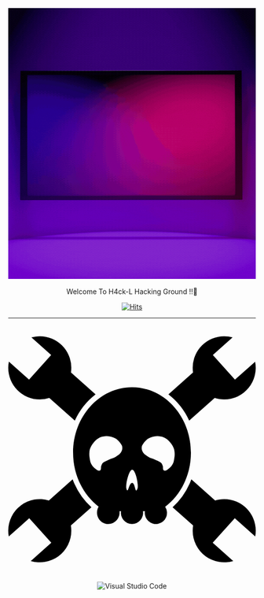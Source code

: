 <div align="center">
  
 <img src="https://raw.githubusercontent.com/H4CK-L/H4CK-L/main/H4ck%20Living..gif"  width="100%" height="550"/>


Welcome To H4ck-L Hacking Ground !!👋

  [![Hits](https://hits.seeyoufarm.com/api/count/incr/badge.svg?url=https%3A%2F%2Fgithub.com%2Fgjbae1212%2Fhit-counter&count_bg=%2379C83D&title_bg=%23CFF3BE&icon=keybase.svg&icon_color=%23000000&title=hits&edge_flat=false)](https://github.com/H4CK-L)
  
  ---
</div>

<div align="center">
  <svg role="img" viewBox="0 0 24 24" xmlns="http://www.w3.org/2000/svg"><title>Hackaday</title><path d="M0 4.124c0-.204.021-.401.06-.595l1.956 1.734 2.144-2.38L2.246 1.18c.259-.072.53-.114.812-.114a3.062 3.062 0 0 1 3.058 3.037v.021c0 .152-.012.304-.033.45l2.385 2.112a6.716 6.716 0 0 0-2.013 2.54L3.982 7.037a3.038 3.038 0 0 1-.924.145A3.06 3.06 0 0 1 0 4.124zm20.942 12.694c-.306 0-.601.045-.88.129l-2.308-2.044a6.862 6.862 0 0 1-1.819 2.706l1.993 1.765a3.05 3.05 0 0 0-.044.502 3.06 3.06 0 0 0 3.935 2.929l-1.992-1.77 2.14-2.365 1.981 1.76c.034-.181.052-.364.052-.554v-.026a3.057 3.057 0 0 0-3.058-3.032zm-3.397-7.592l2.473-2.189c.292.093.601.145.924.145A3.06 3.06 0 0 0 23.94 3.53l-1.956 1.734-2.144-2.38 1.914-1.703a3.049 3.049 0 0 0-.812-.114 3.062 3.062 0 0 0-3.058 3.037v.021c0 .152.012.304.033.45l-2.385 2.112a6.716 6.716 0 0 1 2.013 2.54zm-11.3 5.677l-2.307 2.044A3.057 3.057 0 0 0 0 19.85v.026c0 .19.018.373.052.554l1.982-1.76 2.14 2.365-1.993 1.77a3.06 3.06 0 0 0 3.935-2.929 3.05 3.05 0 0 0-.044-.502l1.993-1.765a6.862 6.862 0 0 1-1.82-2.706zm8.971 2.657a1.076 1.076 0 1 1-1.961.424h-.192a1.076 1.076 0 1 1-2.127 0h-.15A1.105 1.105 0 0 1 9.7 19.23c-.604 0-1.094-.5-1.094-1.115 0-.21.057-.405.156-.572-1.493-1.142-2.474-3.051-2.474-5.213 0-3.497 2.559-6.332 5.713-6.332s5.713 2.835 5.713 6.332c0 2.173-.991 4.091-2.497 5.231zm-4.194-5.914a1.995 1.995 0 0 0-.559-.66 1.804 1.804 0 0 0-.918-.264 1.45 1.45 0 0 0-.319.036c-.405.05-.747.327-.983.647-.207.257-.368.569-.372.905-.032.278.024.556.075.828.066.322.293.584.55.774.119.095.29.226.44.116.1-.134.016-.33.107-.478a.5.5 0 0 1 .258-.326c.263-.132.527-.262.808-.355.228-.067.416-.219.61-.349.255-.197.424-.558.303-.874zm.996 2.325c-.279-.007-.63 1.237-.574 1.78.175.72.237-.505.574-.506.323.014.275 1.255.53.504.078-.5-.224-1.77-.53-1.778zm4.036-.833c.051-.272.107-.55.075-.828-.004-.336-.165-.648-.372-.905-.236-.32-.578-.596-.983-.647a1.45 1.45 0 0 0-.319-.036c-.32-.001-.644.1-.918.264-.235.171-.42.406-.559.66-.121.316.048.677.303.874.194.13.382.282.61.35.28.092.545.222.808.354a.5.5 0 0 1 .258.326c.091.147.007.344.106.478.151.11.322-.021.44-.116.258-.19.485-.452.551-.774z"/></svg>
  
 ![Visual Studio Code](https://img.shields.io/badge/Visual%20Studio%20Code-0078d7.svg?style=for-the-badge&logo=visual-studio-code&logoColor=white)
</div>
<!--
**H4CK-L/H4CK-L** is a ✨ _special_ ✨ repository because its `README.md` (this file) appears on your GitHub profile.

Here are some ideas to get you started:

- 🔭 I’m currently working on ...
- 🌱 I’m currently learning ...
- 👯 I’m looking to collaborate on ...
- 🤔 I’m looking for help with ...
- 💬 Ask me about ...
- 📫 How to reach me: ...
- 😄 Pronouns: ...
- ⚡ Fun fact: ...
-->
